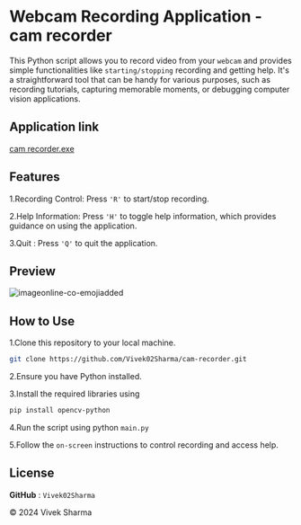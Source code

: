 # Webcam Recording Application - cam recorder

This Python script allows you to record video from your `webcam` and provides simple functionalities like `starting/stopping` recording and getting help. It's a straightforward tool that can be handy for various purposes, such as recording tutorials, capturing memorable moments, or debugging computer vision applications.

## Application link

[cam recorder.exe](https://github.com/Vivek02Sharma/cam-recorder-exe-file.git)

## Features
1.Recording Control: Press `'R'` to start/stop recording.

2.Help Information: Press `'H'` to toggle help information, which provides guidance on using the application.

3.Quit : Press `'Q'` to quit the application.

## Preview

![imageonline-co-emojiadded](https://github.com/Vivek02Sharma/cam-recorder/assets/112774647/b0c01bfc-51ac-4856-88ec-387854a53d1d)

## How to Use

1.Clone this repository to your local machine.
```bash
git clone https://github.com/Vivek02Sharma/cam-recorder.git
```
2.Ensure you have Python installed.

3.Install the required libraries using 
```bash
pip install opencv-python
```

4.Run the script using python `main.py`

5.Follow the `on-screen` instructions to control recording and access help.

## License

**GitHub** : `Vivek02Sharma`

© 2024 Vivek Sharma
